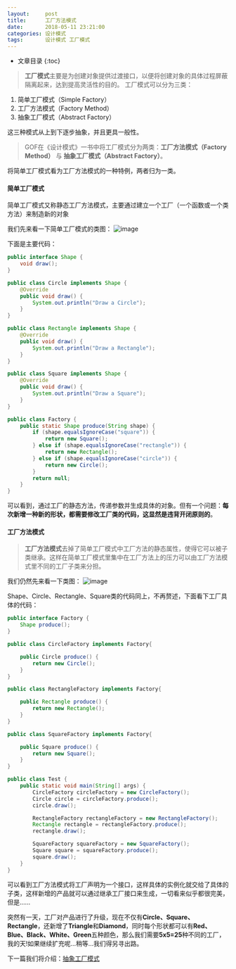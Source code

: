 ```yaml
---
layout:     post
title:      工厂方法模式
date:       2018-05-11 23:21:00
categories: 设计模式
tags:       设计模式 工厂模式
---
```


* 文章目录
{:toc}

> **工厂模式**主要是为创建对象提供过渡接口，以便将创建对象的具体过程屏蔽隔离起来，达到提高灵活性的目的。 
工厂模式可以分为三类： 

1. 简单工厂模式（Simple Factory） 
2. 工厂方法模式（Factory Method） 
3. 抽象工厂模式（Abstract Factory） 



这三种模式从上到下逐步抽象，并且更具一般性。  
> GOF在《设计模式》一书中将工厂模式分为两类：**工厂方法模式（Factory Method）** 与 **抽象工厂模式（Abstract Factory）**。

将简单工厂模式看为工厂方法模式的一种特例，两者归为一类。 

#### 简单工厂模式
简单工厂模式又称静态工厂方法模式，主要通过建立一个工厂（一个函数或一个类方法）来制造新的对象

我们先来看一下简单工厂模式的类图：
![image](http://oc26wuqdw.bkt.clouddn.com/2018/5/factoryPattern/simple-factory-pattern.png)

下面是主要代码：

```java
public interface Shape {
    void draw();
}

public class Circle implements Shape {
    @Override
    public void draw() {
        System.out.println("Draw a Circle");
    }
}

public class Rectangle implements Shape {
    @Override
    public void draw() {
        System.out.println("Draw a Rectangle");
    }
}

public class Square implements Shape {
    @Override
    public void draw() {
        System.out.println("Draw a Square");
    }
}

public class Factory {
    public static Shape produce(String shape) {
        if (shape.equalsIgnoreCase("square")) {
            return new Square();
        } else if (shape.equalsIgnoreCase("rectangle")) {
            return new Rectangle();
        } else if (shape.equalsIgnoreCase("circle")) {
            return new Circle();
        }
        return null;
    }
}
```

可以看到，通过工厂的静态方法，传递参数并生成具体的对象。但有一个问题：**每次新增一种新的形状，都需要修改工厂类的代码，这显然是违背开闭原则的**。

#### 工厂方法模式
> **工厂方法模式**去掉了简单工厂模式中工厂方法的静态属性，使得它可以被子类继承。这样在简单工厂模式里集中在工厂方法上的压力可以由工厂方法模式里不同的工厂子类来分担。

我们仍然先来看一下类图：
![image](http://oc26wuqdw.bkt.clouddn.com/2018/5/factoryPattern/factory-function-pattern.png)


Shape、Circle、Rectangle、Square类的代码同上，不再赘述，下面看下工厂具体的代码：
```java
public interface Factory {
    Shape produce();
}

public class CircleFactory implements Factory{

    public Circle produce() {
        return new Circle();
    }
}

public class RectangleFactory implements Factory{

    public Rectangle produce() {
        return new Rectangle();
    }
}

public class SquareFactory implements Factory{

    public Square produce() {
        return new Square();
    }
}

public class Test {
    public static void main(String[] args) {
        CircleFactory circleFactory = new CircleFactory();
        Circle circle = circleFactory.produce();
        circle.draw();

        RectangleFactory rectangleFactory = new RectangleFactory();
        Rectangle rectangle = rectangleFactory.produce();
        rectangle.draw();

        SquareFactory squareFactory = new SquareFactory();
        Square square = squareFactory.produce();
        square.draw();
    }
}
```

可以看到工厂方法模式将工厂声明为一个接口，这样具体的实例化就交给了具体的子类，这样新增的产品就可以通过继承工厂接口来生成，一切看来似乎都很完美，但是……

突然有一天，工厂对产品进行了升级，现在不仅有**Circle、Square、Rectangle**，还新增了**Triangle**和**Diamond**，同时每个形状都可以有**Red、Blue、Black、White、Green**五种颜色，那么我们需要**5x5=25**种不同的工厂，我的天!如果继续扩充呢...稍等...我们得另寻出路。

下一篇我们将介绍：[抽象工厂模式](https://yaokuan.github.io/2018/05/11/Abstract-Factory-Pattern/)
